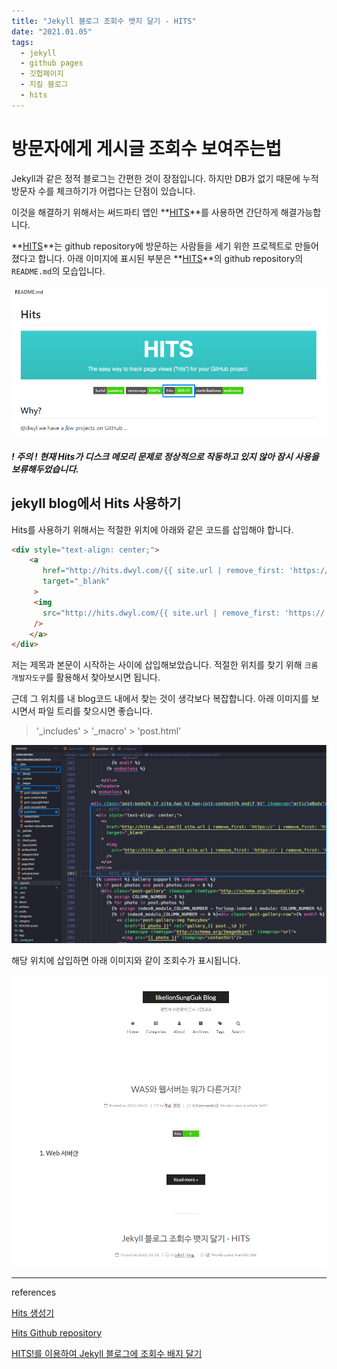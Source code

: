 ```yaml
---
title: "Jekyll 블로그 조회수 뱃지 달기 - HITS"
date: "2021.01.05"
tags: 
  - jekyll
  - github pages
  - 깃헙페이지
  - 지킬 블로그
  - hits
---
```


# 방문자에게 게시글 조회수 보여주는법

Jekyll과 같은 정적 블로그는 간편한 것이 장점입니다. 하지만 DB가 없기 때문에 누적 방문자 수를 체크하기가 어렵다는 단점이 있습니다.

이것을 해결하기 위해서는 써드파티 앱인 **[HITS](https://github.com/dwyl/hits)**를 사용하면 간단하게 해결가능합니다.

 **[HITS](https://github.com/dwyl/hits)**는 github repository에 방문하는 사람들을 세기 위한 프로젝트로 만들어졌다고 합니다. 아래 이미지에 표시된 부분은 **[HITS](https://github.com/dwyl/hits)**의 github repository의 `README.md`의 모습입니다.

![image-20210105103446971](/assets/img/image-20210105103446971.png)



#### *! 주의 ! 현재 Hits가 디스크 메모리 문제로 정상적으로 작동하고 있지 않아 잠시 사용을 보류해두었습니다.* 

## jekyll blog에서 Hits 사용하기

Hits를  사용하기 위해서는 적절한 위치에 아래와 같은 코드를 삽입해야 합니다.

```html
<div style="text-align: center;">
    <a
       href="http://hits.dwyl.com/{{ site.url | remove_first: 'https://' | remove_first: 'http://' }}{{ page.url }}"
       target="_blank"
     >
     <img
       src="http://hits.dwyl.com/{{ site.url | remove_first: 'https://' | remove_first: 'http://' }}{{ page.url }}.svg"
     />
    </a>
</div>
```

저는 제목과 본문이 시작하는 사이에 삽입해보았습니다. 적절한 위치를 찾기 위해 `크롬 개발자도구`를 활용해서 찾아보시면 됩니다.

근데 그 위치를 내 blog코드 내에서 찾는 것이 생각보다 복잡합니다. 아래 이미지를 보시면서 파일 트리를 찾으시면 좋습니다.

> '_includes' > '_macro' > 'post.html'

![image-20210105102831674](/assets/img/image-20210105102831674.png)

해당 위치에 삽입하면 아래 이미지와 같이 조회수가 표시됩니다.

![11](/assets/img/11.png)

---

references

[Hits 생성기](http://hits.dwyl.io/)

[Hits Github repository](https://github.com/dwyl/hits)

[HITS!를 이용하여 Jekyll 블로그에 조회수 배지 달기](https://ryanking13.github.io/2020/03/09/jekyll-views-count-badge.html)
